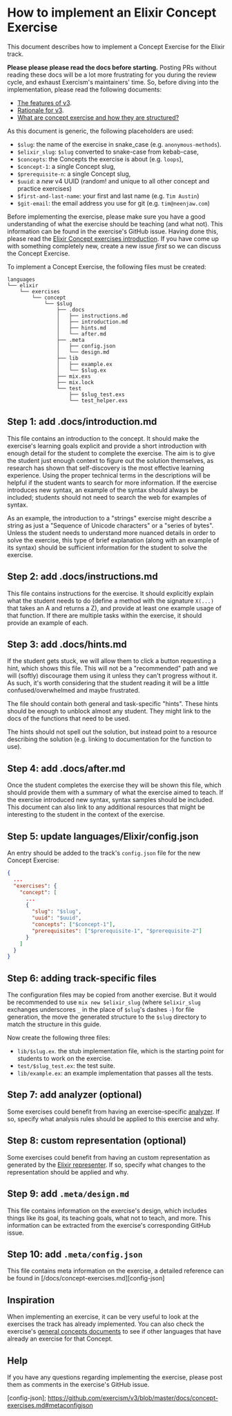 # How to implement an Elixir Concept Exercise

This document describes how to implement a Concept Exercise for the Elixir track.

**Please please please read the docs before starting.** Posting PRs without reading these docs will be a lot more frustrating for you during the review cycle, and exhaust Exercism's maintainers' time. So, before diving into the implementation, please read the following documents:

- [The features of v3][docs-features-of-v3].
- [Rationale for v3][docs-rationale-for-v3].
- [What are concept exercise and how they are structured?][docs-concept-exercises]

As this document is generic, the following placeholders are used:

- `$slug`: the name of the exercise in snake_case (e.g. `anonymous-methods`).
- `$elixir_slug`: `$slug` converted to snake-case from kebab-case,
- `$concepts`: the Concepts the exercise is about (e.g. `loops`),
- `$concept-1`: a single Concept slug,
- `$prerequisite-n`: a single Concept slug,
- `$uuid`: a _new_ v4 UUID (random! and unique to all other concept and practice exercises)
- `$first-and-last-name`: your first and last name (e.g. `Tim Austin`)
- `$git-email`: the email address you use for git (e.g. `tim@neenjaw.com`)

Before implementing the exercise, please make sure you have a good understanding of what the exercise should be teaching (and what not). This information can be found in the exercise's GitHub issue. Having done this, please read the [Elixir Concept exercises introduction][concept-exercises]. If you have come up with something completely new, create a new issue _first_ so we can discuss the Concept Exercise.

To implement a Concept Exercise, the following files must be created:

```text
languages
└── elixir
    └── exercises
        └── concept
            └── $slug
                ├── .docs
                │   ├── instructions.md
                │   ├── introduction.md
                │   ├── hints.md
                │   └── after.md
                ├── .meta
                │   ├── config.json
                │   └── design.md
                ├── lib
                │   ├── example.ex
                │   └── $slug.ex
                ├── mix.exs
                ├── mix.lock
                └── test
                    ├── $slug_test.exs
                    └── test_helper.exs
```

## Step 1: add .docs/introduction.md

This file contains an introduction to the concept. It should make the exercise's learning goals explicit and provide a short introduction with enough detail for the student to complete the exercise. The aim is to give the student just enough context to figure out the solution themselves, as research has shown that self-discovery is the most effective learning experience. Using the proper technical terms in the descriptions will be helpful if the student wants to search for more information. If the exercise introduces new syntax, an example of the syntax should always be included; students should not need to search the web for examples of syntax.

As an example, the introduction to a "strings" exercise might describe a string as just a "Sequence of Unicode characters" or a "series of bytes". Unless the student needs to understand more nuanced details in order to solve the exercise, this type of brief explanation (along with an example of its syntax) should be sufficient information for the student to solve the exercise.

## Step 2: add .docs/instructions.md

This file contains instructions for the exercise. It should explicitly explain what the student needs to do (define a method with the signature `X(...)` that takes an A and returns a Z), and provide at least one example usage of that function. If there are multiple tasks within the exercise, it should provide an example of each.

## Step 3: add .docs/hints.md

If the student gets stuck, we will allow them to click a button requesting a hint, which shows this file. This will not be a "recommended" path and we will (softly) discourage them using it unless they can't progress without it. As such, it's worth considering that the student reading it will be a little confused/overwhelmed and maybe frustrated.

The file should contain both general and task-specific "hints". These hints should be enough to unblock almost any student. They might link to the docs of the functions that need to be used.

The hints should not spell out the solution, but instead point to a resource describing the solution (e.g. linking to documentation for the function to use).

## Step 4: add .docs/after.md

Once the student completes the exercise they will be shown this file, which should provide them with a summary of what the exercise aimed to teach. If the exercise introduced new syntax, syntax samples should be included. This document can also link to any additional resources that might be interesting to the student in the context of the exercise.

## Step 5: update languages/Elixir/config.json

An entry should be added to the track's `config.json` file for the new Concept Exercise:

```json
{
  ...
  "exercises": {
    "concept": [
      ...
      {
        "slug": "$slug",
        "uuid": "$uuid",
        "concepts": ["$concept-1"],
        "prerequisites": ["$prerequisite-1", "$prerequisite-2"]
      }
    ]
  }
}
```

## Step 6: adding track-specific files

The configuration files may be copied from another exercise. But it would be recommended to use `mix new $elixir_slug` (where `$elixir_slug` exchanges underscores `_` in the place of `$slug`'s dashes `-`) for file generation, the move the generated structure to the `$slug` directory to match the structure in this guide.

Now create the following three files:

- `lib/$slug.ex`. the stub implementation file, which is the starting point for students to work on the exercise.
- `test/$slug_test.ex`: the test suite.
- `lib/example.ex`: an example implementation that passes all the tests.

## Step 7: add analyzer (optional)

Some exercises could benefit from having an exercise-specific [analyzer][analyzer]. If so, specify what analysis rules should be applied to this exercise and why.

## Step 8: custom representation (optional)

Some exercises could benefit from having an custom representation as generated by the [Elixir representer][representer]. If so, specify what changes to the representation should be applied and why.

## Step 9: add `.meta/design.md`

This file contains information on the exercise's design, which includes things like its goal, its teaching goals, what not to teach, and more. This information can be extracted from the exercise's corresponding GitHub issue.

## Step 10: add `.meta/config.json`

This file contains meta information on the exercise, a detailed reference can be found in [/docs/concept-exercises.md][config-json]

## Inspiration

When implementing an exercise, it can be very useful to look at the exercises the track has already implemented. You can also check the exercise's [general concepts documents][reference] to see if other languages that have already an exercise for that Concept.

## Help

If you have any questions regarding implementing the exercise, please post them as comments in the exercise's GitHub issue.

[analyzer]: https://github.com/exercism/elixir-analyzer
[representer]: https://github.com/exercism/elixir-representer
[concept-exercises]: ../exercises/concept/README.md
[how-to-implement-a-concept-exercise]: ../../../docs/maintainers/generic-how-to-implement-a-concept-exercise.md
[docs-concept-exercises]: ../../../docs/concept-exercises.md
[docs-rationale-for-v3]: ../../../docs/rationale-for-v3.md
[docs-features-of-v3]: ../../../docs/features-of-v3.md
[reference]: ../../../reference/README.md
[config-json]; https://github.com/exercism/v3/blob/master/docs/concept-exercises.md#metaconfigjson
